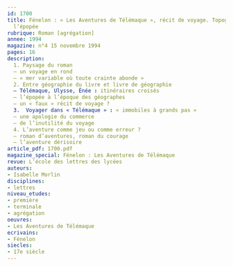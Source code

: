 ```yaml
---
id: 1700
title: Fénelon : « Les Aventures de Télémaque », récit de voyage. Topographie de
  l’épopée 
rubrique: Roman [agrégation]
annee: 1994
magazine: n°4 15 novembre 1994
pages: 16
description: 
  1. Paysage du roman
  – un voyage en rond
  – « mer variable où toute crainte abonde »
  2. Entre géographie du livre et livre de géographie
  – Télémaque, Ulysse, Énée : itinéraires croisés
  – l’épopée à l’époque des géographes
  – un « faux » récit de voyage ?
  3.  Voyager dans « Télémaque » : « immobiles à grands pas »
  – une apologie du commerce
  – de l’inutilité du voyage
  4. L’aventure comme jeu ou comme erreur ?
  – roman d’aventures, roman du courage
  – l’aventure dérisoire
article_pdf: 1700.pdf
magazine_special: Fénelon : Les Aventures de Télémaque
revue: L’école des lettres des lycées
auteurs:
- Isabelle Morlin
disciplines:
- lettres
niveau_etudes:
- première
- terminale
- agrégation
oeuvres:
- Les Aventures de Télémaque
ecrivains:
- Fénelon
siecles:
- 17e siècle
---
```


